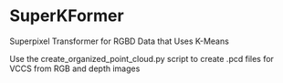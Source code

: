# SuperKFormer
Superpixel Transformer for RGBD Data that Uses K-Means

Use the create_organized_point_cloud.py script to create .pcd files for VCCS from RGB and depth images
